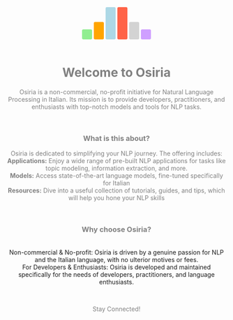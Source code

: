 <style>
.vertical-text {
    writing-mode: vertical-lr;
    text-orientation: upright;
    background-color:red;
}
</style>
<center>
<body>
<span class="vertical-text" style="background-color:lightgreen;border-radius: 3px;padding: 3px;"> </span>
<span class="vertical-text" style="background-color:orange;border-radius: 3px;padding: 3px;">  </span>
<span class="vertical-text" style="background-color:lightblue;border-radius: 3px;padding: 3px;">    </span>
<span class="vertical-text" style="background-color:tomato;border-radius: 3px;padding: 3px;">    </span>
<span class="vertical-text" style="background-color:lightgrey;border-radius: 3px;padding: 3px;">  </span>
<span class="vertical-text" style="background-color:#CF9FFF;border-radius: 3px;padding: 3px;"> </span>
</body>
</center>
<br>
<center><h1><span style="color:grey">Welcome to Osiria</span></h1></center>
<center><p><span style="color:grey">Osiria is a non-commercial, no-profit initiative for Natural Language Processing in Italian. Its mission is to provide developers, practitioners, and enthusiasts with top-notch models and tools for NLP tasks.</span></p></center>

<br>
<center><h3><span style="color:grey">What is this about?</span></h3></center>

<center><p><span style="color:grey">Osiria is dedicated to simplifying your NLP journey. The offering includes:
<br>
<b>Applications:</b> Enjoy a wide range of pre-built NLP applications for tasks like topic modeling, information extraction, and more.
<br>
<b>Models:</b> Access state-of-the-art language models, fine-tuned specifically for Italian
<br>
<b>Resources:</b> Dive into a useful collection of tutorials, guides, and tips, which will help you hone your NLP skills
</span></p></center>

<br>
<center><h3><span style="color:grey">Why choose Osiria?</span></h3></center>

<center><p><span style="color:grey">
    
<br>Non-commercial & No-profit: Osiria is driven by a genuine passion for NLP and the Italian language, with no ulterior motives or fees.
<br>For Developers & Enthusiasts: Osiria is developed and maintained specifically for the needs of developers, practitioners, and language enthusiasts.

</span></p></center>

<br>
<center><p><span style="color:grey">Stay Connected!</span></p></center>
